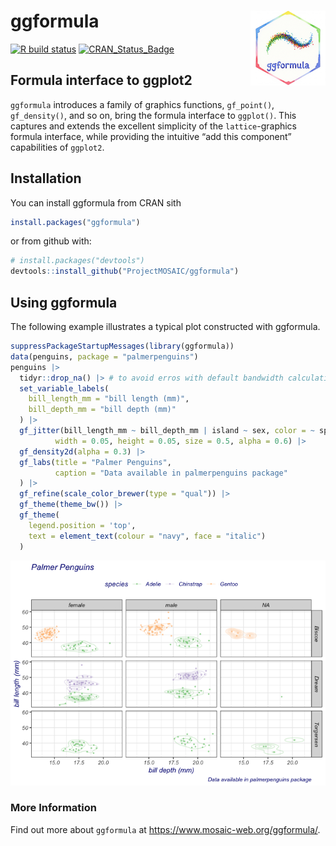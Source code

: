 
<!-- README.md is generated from README.Rmd. Please edit that file -->

# ggformula <img src="man/figures/logo.png" align="right" height="120" alt="" />

<!-- badges: start -->

[![R build
status](https://github.com/ProjectMOSAIC/ggformula/workflows/R-CMD-check/badge.svg)](https://github.com/ProjectMOSAIC/ggformula/actions)
[![CRAN_Status_Badge](http://www.r-pkg.org/badges/version/ggformula)](https://cran.r-project.org/package=ggformula)
<!-- badges: end -->

<!--
[![Codecov test coverage](https://codecov.io/gh/ProjectMOSAIC/ggformula/branch/master/graph/badge.svg)](https://codecov.io/gh/ProjectMOSAIC/ggformula?branch=master)
-->

## Formula interface to ggplot2

`ggformula` introduces a family of graphics functions, `gf_point()`,
`gf_density()`, and so on, bring the formula interface to `ggplot()`.
This captures and extends the excellent simplicity of the
`lattice`-graphics formula interface, while providing the intuitive “add
this component” capabilities of `ggplot2`.

## Installation

You can install ggformula from CRAN sith

``` r
install.packages("ggformula")
```

or from github with:

``` r
# install.packages("devtools")
devtools::install_github("ProjectMOSAIC/ggformula")
```

## Using ggformula

The following example illustrates a typical plot constructed with
ggformula.

``` r
suppressPackageStartupMessages(library(ggformula))
data(penguins, package = "palmerpenguins")
penguins |> 
  tidyr::drop_na() |> # to avoid erros with default bandwidth calculation in stat_density_2d
  set_variable_labels(
    bill_length_mm = "bill length (mm)",
    bill_depth_mm = "bill depth (mm)"
  ) |>
  gf_jitter(bill_length_mm ~ bill_depth_mm | island ~ sex, color = ~ species,
          width = 0.05, height = 0.05, size = 0.5, alpha = 0.6) |>
  gf_density2d(alpha = 0.3) |>
  gf_labs(title = "Palmer Penguins",
          caption = "Data available in palmerpenguins package"
  ) |>
  gf_refine(scale_color_brewer(type = "qual")) |>
  gf_theme(theme_bw()) |>
  gf_theme(
    legend.position = 'top',
    text = element_text(colour = "navy", face = "italic")
  )
```

![](README-example-1.png)<!-- -->

### More Information

Find out more about `ggformula` at
<https://www.mosaic-web.org/ggformula/>.
